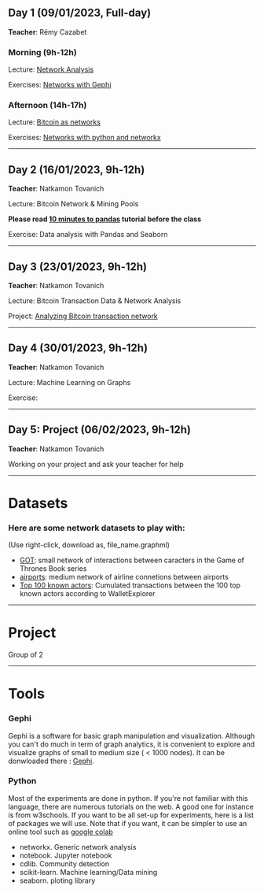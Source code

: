 ## Day 1 (09/01/2023, Full-day)
**Teacher**: Rémy Cazabet
### Morning (9h-12h)
Lecture: [Network Analysis](http://cazabetremy.fr/Teaching/bitcoinClass/2023/Graphs_aggregatedFTD.pdf)

Exercises: [Networks with Gephi](http://cazabetremy.fr/Teaching/bitcoinClass/2023/CN_Experiments.pdf)

### Afternoon (14h-17h)
Lecture: [Bitcoin as networks](http://cazabetremy.fr/Teaching/bitcoinClass/2023/Bitcoin-Intro-asNetwork.pdf)

Exercises: [Networks with python and networkx](http://cazabetremy.fr/Teaching/bitcoinClass/2023/networkx.pdf)

-------

## Day 2 (16/01/2023, 9h-12h)
**Teacher**: Natkamon Tovanich

Lecture: Bitcoin Network & Mining Pools

**Please read [10 minutes to pandas](https://www.youtube.com/watch?v=jmv3m8_4MNA) tutorial before the class**

Exercise: Data analysis with Pandas and Seaborn

-------

## Day 3 (23/01/2023, 9h-12h)
**Teacher**: Natkamon Tovanich

Lecture: Bitcoin Transaction Data & Network Analysis

Project: [Analyzing Bitcoin transaction network](https://github.com/Yquetzal/Bitcoin-Datathon)

-------

## Day 4 (30/01/2023, 9h-12h)
**Teacher**: Natkamon Tovanich

Lecture: Machine Learning on Graphs

Exercise:

-------

## Day 5: Project (06/02/2023, 9h-12h)
**Teacher**: Natkamon Tovanich

Working on your project and ask your teacher for help

------
# Datasets
### Here are some network datasets to play with:

(Use right-click, download as, file_name.graphml)

* [GOT](http://cazabetremy.fr/Teaching/CN2021/dataset/GOT.graphml): small network of interactions between caracters in the Game of Thrones Book series
* [airports](http://cazabetremy.fr/Teaching/CN2021/dataset/airportsAndCoord.graphml): medium network of airline connetions between airports
* [Top 100 known actors](http://cazabetremy.fr/Teaching/bitcoinClass/2022/Top100_known_month.csv): Cumulated transactions between the 100 top known actors according to WalletExplorer

------
# Project

Group of 2

------
# Tools
### Gephi
Gephi is a software for basic graph manipulation and visualization. Although you can't do much in term of graph analytics, it is convenient to explore and visualize graphs of small to medium size ( < 1000 nodes). 
It can be donwloaded there : [Gephi](http://gephi.org). 

### Python
Most of the experiments are done in python. If you're not familiar with this language, there are numerous tutorials on the web. A good one for instance is from w3schools. If you want to be all set-up for experiments, here is a list of packages we will use. Note that if you want, it can be simpler to use an online tool such as [google colab](https://colab.research.google.com)
* networkx. Generic network analysis
* notebook. Jupyter notebook
* cdlib. Community detection
* scikit-learn. Machine learning/Data mining
* seaborn. ploting library
